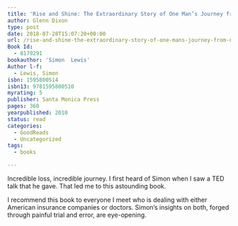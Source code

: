 ```yaml
---
title: 'Rise and Shine: The Extraordinary Story of One Man’s Journey from Near Death to Full Recovery'
author: Glenn Dixon
type: post
date: 2018-07-28T15:07:20+00:00
url: /rise-and-shine-the-extraordinary-story-of-one-mans-journey-from-near-death-to-full-recovery-2/
Book Id:
  - 8179291
bookauthor: 'Simon  Lewis'
Author l-f:
  - Lewis, Simon
isbn: 1595800514
isbn13: 9781595800510
myrating: 5
publisher: Santa Monica Press
pages: 360
yearpublished: 2010
status: read
categories:
  - GoodReads
  - Uncategorized
tags:
  - books

---
```

Incredible loss, incredible journey. I first heard of Simon when I saw a TED talk that he gave. That led me to this astounding book.

I recommend this book to everyone I meet who is dealing with either American insurance companies or doctors. Simon&#8217;s insights on both, forged through painful trial and error, are eye-opening.